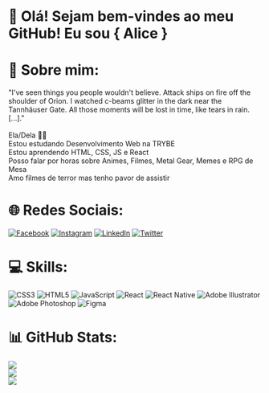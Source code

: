 # :sparkling_heart: Olá! Sejam bem-vindes ao meu GitHub! Eu sou { Alice }

# 💫 Sobre mim:
"I've seen things you people wouldn't believe. Attack ships on fire off the shoulder of Orion. I watched c-beams glitter in the dark near the Tannhäuser Gate. All those moments will be lost in time, like tears in rain.[...]."<br><br>Ela/Dela 🏳️‍⚧️<br>Estou estudando Desenvolvimento Web na TRYBE<br>Estou aprendendo HTML, CSS, JS e React<br>Posso falar por horas sobre Animes, Filmes, Metal Gear, Memes e RPG de Mesa<br>Amo filmes de terror mas tenho pavor de assistir


# 🌐 Redes Sociais:
[![Facebook](https://img.shields.io/badge/Facebook-%231877F2.svg?logo=Facebook&logoColor=white)](https://facebook.com/korewamaya) [![Instagram](https://img.shields.io/badge/Instagram-%23E4405F.svg?logo=Instagram&logoColor=white)](https://instagram.com/korewamaya) [![LinkedIn](https://img.shields.io/badge/LinkedIn-%230077B5.svg?logo=linkedin&logoColor=white)](https://linkedin.com/in/liceferreira) [![Twitter](https://img.shields.io/badge/Twitter-%231DA1F2.svg?logo=Twitter&logoColor=white)](https://twitter.com/korewamaya) 

# 💻 Skills:
![CSS3](https://img.shields.io/badge/css3-%231572B6.svg?style=for-the-badge&logo=css3&logoColor=white) ![HTML5](https://img.shields.io/badge/html5-%23E34F26.svg?style=for-the-badge&logo=html5&logoColor=white) ![JavaScript](https://img.shields.io/badge/javascript-%23323330.svg?style=for-the-badge&logo=javascript&logoColor=%23F7DF1E) ![React](https://img.shields.io/badge/react-%2320232a.svg?style=for-the-badge&logo=react&logoColor=%2361DAFB) ![React Native](https://img.shields.io/badge/react_native-%2320232a.svg?style=for-the-badge&logo=react&logoColor=%2361DAFB) ![Adobe Illustrator](https://img.shields.io/badge/adobeillustrator-%23FF9A00.svg?style=for-the-badge&logo=adobeillustrator&logoColor=white) ![Adobe Photoshop](https://img.shields.io/badge/adobephotoshop-%2331A8FF.svg?style=for-the-badge&logo=adobephotoshop&logoColor=white) 	![Figma](https://img.shields.io/badge/figma-%23F24E1E.svg?style=for-the-badge&logo=figma&logoColor=white)
# 📊 GitHub Stats:
![](https://github-readme-stats.vercel.app/api?username=liceferreira&theme=blueberry&hide_border=false&include_all_commits=false&count_private=false)<br/>
![](https://github-readme-streak-stats.herokuapp.com/?user=liceferreira&theme=blueberry&hide_border=false)<br/>
![](https://github-readme-stats.vercel.app/api/top-langs/?username=liceferreira&theme=blueberry&hide_border=false&include_all_commits=false&count_private=false&layout=compact)

<!-- Proudly created with GPRM ( https://gprm.itsvg.in ) -->
